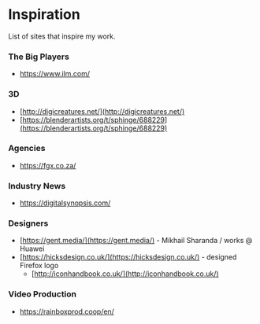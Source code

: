 
# Inspiration

 List of sites that inspire my work.

### The Big Players

* https://www.ilm.com/

### 3D

* [http://digicreatures.net/](http://digicreatures.net/)
* [https://blenderartists.org/t/sphinge/688229](https://blenderartists.org/t/sphinge/688229)

### Agencies

* https://fgx.co.za/

### Industry News

* https://digitalsynopsis.com/

### Designers

* [https://gent.media/](https://gent.media/) - Mikhail Sharanda / works @ Huawei
* [https://hicksdesign.co.uk/](https://hicksdesign.co.uk/) - designed Firefox logo
	* [http://iconhandbook.co.uk/](http://iconhandbook.co.uk/)

### Video Production

* https://rainboxprod.coop/en/




<!--stackedit_data:
eyJoaXN0b3J5IjpbNTg4OTg2NTkzLDg3MjcyMTMzMywtMTMyOD
E3NDQzMywtNDUxNzQwMzg2XX0=
-->